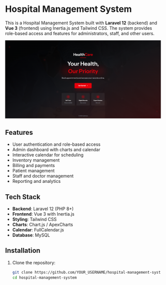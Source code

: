 # Hospital Management System

This is a Hospital Management System built with **Laravel 12** (backend) and **Vue 3** (frontend) using Inertia.js and Tailwind CSS. The system provides role-based access and features for administrators, staff, and other users.

![image alt](https://github.com/gayhonipeter26/Hospital-Management-System/blob/main/Screenshot%202025-10-16%20110142.png?raw=true)

## Features

- User authentication and role-based access
- Admin dashboard with charts and calendar
- Interactive calendar for scheduling
- Inventory management
- Billing and payments
- Patient management
- Staff and doctor management
- Reporting and analytics

## Tech Stack

- **Backend**: Laravel 12 (PHP 8+)
- **Frontend**: Vue 3 with Inertia.js
- **Styling**: Tailwind CSS
- **Charts**: Chart.js / ApexCharts
- **Calendar**: FullCalendar.js
- **Database**: MySQL

## Installation

1. Clone the repository:
   ```bash
   git clone https://github.com/YOUR_USERNAME/hospital-management-system.git
   cd hospital-management-system
